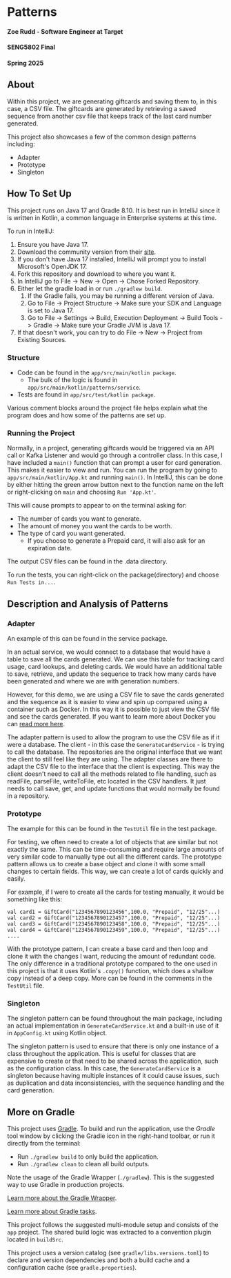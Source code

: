 # Patterns

#### Zoe Rudd - Software Engineer at Target
#### SENG5802 Final
#### Spring 2025

## About
Within this project, we are generating giftcards and saving them to, in this case, a CSV file. The giftcards are generated
by retrieving a saved sequence from another csv file that keeps track of the last card number generated.

This project also showcases a few of the common design patterns including:
- Adapter
- Prototype
- Singleton

## How To Set Up
This project runs on Java 17 and Gradle 8.10. It is best run in IntelliJ since it is written in Kotlin, a common
language in Enterprise systems at this time.

To run in IntelliJ:
1. Ensure you have Java 17.
3. Download the community version from their [site](https://www.jetbrains.com/idea/).
4. If you don't have Java 17 installed, IntelliJ will prompt you to install Microsoft's OpenJDK 17.
5. Fork this repository and download to where you want it.
6. In IntelliJ go to File -> New -> Open -> Chose Forked Repository.
7. Either let the gradle load in or run `./gradlew build`.
    1. If the Gradle fails, you may be running a different version of Java.
    2. Go to File -> Project Structure -> Make sure your SDK and Language is set to Java 17.
    3. Go to File -> Settings -> Build, Execution Deployment -> Build Tools -> Gradle -> Make sure your Gradle JVM is Java 17.
8. If that doesn't work, you can try to do File -> New -> Project from Existing Sources.

### Structure
- Code can be found in the `app/src/main/kotlin package`.
    - The bulk of the logic is found in `app/src/main/kotlin/patterns/service`.
- Tests are found in `app/src/test/kotlin package`.

Various comment blocks around the project file helps explain what the program does and how some of the patterns
are set up.


### Running the Project
Normally, in a project, generating giftcards would be triggered via an API call or Kafka Listener and would go through a controller class. 
In this case, I have included a `main()` function that can prompt a user for card generation. This makes it easier to view and run.
You can run the program by going to `app/src/main/kotlin/App.kt` and running `main()`.
In IntelliJ, this can be done by either hitting the green arrow button next to the function name on the left or right-clicking on `main` and choosing `Run 'App.kt'`.

This will cause prompts to appear to on the terminal asking for:
- The number of cards you want to generate.
- The amount of money you want the cards to be worth.
- The type of card you want generated.
    - If you choose to generate a Prepaid card, it will also ask for an expiration date.
 
The output CSV files can be found in the .data directory.

To run the tests, you can right-click on the package(directory) and choose `Run Tests in...`.

## Description and Analysis of Patterns
### Adapter
An example of this can be found in the service package.

In an actual service, we would connect to a database that would have a table to save all the cards generated. We can use this table for tracking card usage, 
card lookups, and deleting cards. We would have an additional table to save, retrieve, and update the sequence to track
how many cards have been generated and where we are with generation numbers.

However, for this demo, we are using a CSV file to save the cards generated and the sequence as it is easier to view and spin up
compared using a container such as Docker. In this way it is possible to just view the CSV file and see the cards generated.
If you want to learn more about Docker you can [read more here](https://www.geeksforgeeks.org/containerization-using-docker/).

The adapter pattern is used to allow the program to use the CSV file as if it were a database. The client - in 
this case the `GenerateCardService` - is trying to call the database. The repositories are the original interface that 
we want the client to still feel like they are using. The adapter classes are there to adapt the CSV file to the interface that the client is expecting.
This way the client doesn't need to call all the methods related to file handling, such as readFile, parseFile, writeToFile, etc located in the CSV handlers. It just needs to call save, get, and update functions that would normally be found in a repository.

### Prototype
The example for this can be found in the `TestUtil` file in the test package.

For testing, we often need to create a lot of objects that are similar but not exactly the same. This can be time-consuming and
require large amounts of very similar code to manually type out all the different cards. The prototype pattern allows us to create a base object
and clone it with some small changes to certain fields. This way, we can create a lot of cards quickly and easily.

For example, if I were to create all the cards for testing manually, it would be something like this:
```` 
val card1 = GiftCard("1234567890123456",100.0, "Prepaid", "12/25"...)
val card2 = GiftCard("1234567890123457",100.0, "Prepaid", "12/25"...)
val card3 = GiftCard("1234567890123458",100.0, "Prepaid", "12/25"...)
val card4 = GiftCard("1234567890123459",100.0, "Prepaid", "12/25"...)
....
````

With the prototype pattern, I can create a base card and then loop and clone it with the changes I want, reducing the amount of redundant code.
The only difference in a traditional prototype compared to the one used in this project is that it uses Kotlin's `.copy()` function, which
does a shallow copy instead of a deep copy. More can be found in the comments in the `TestUtil` file.

### Singleton
The singleton pattern can be found throughout the main package, including an actual implementation in 
`GenerateCardService.kt` and a built-in use of it in `AppConfig.kt` using Kotlin object. 

The singleton pattern is used to ensure that there is only one instance of a class throughout the application.
This is useful for classes that are expensive to create or that need to be shared across the application, such as the configuration class.
In this case, the `GenerateCardService` is a singleton because having multiple instances
of it could cause issues, such as duplication and data inconsistencies, with the sequence handling and the card generation.

## More on Gradle

This project uses [Gradle](https://gradle.org/).
To build and run the application, use the *Gradle* tool window by clicking the Gradle icon in the right-hand toolbar,
or run it directly from the terminal:

* Run `./gradlew build` to only build the application.
* Run `./gradlew clean` to clean all build outputs.

Note the usage of the Gradle Wrapper (`./gradlew`).
This is the suggested way to use Gradle in production projects.

[Learn more about the Gradle Wrapper](https://docs.gradle.org/current/userguide/gradle_wrapper.html).

[Learn more about Gradle tasks](https://docs.gradle.org/current/userguide/command_line_interface.html#common_tasks).

This project follows the suggested multi-module setup and consists of the `app` project.
The shared build logic was extracted to a convention plugin located in `buildSrc`.

This project uses a version catalog (see `gradle/libs.versions.toml`) to declare and version dependencies
and both a build cache and a configuration cache (see `gradle.properties`).
